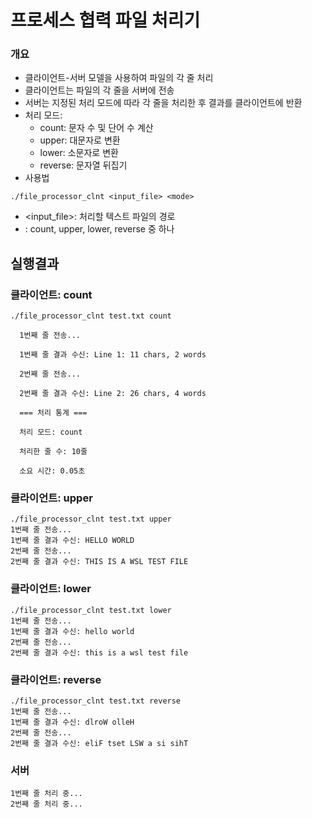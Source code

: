 # 프로세스 협력 파일 처리기

### 개요

- 클라이언트-서버 모델을 사용하여 파일의 각 줄 처리
- 클라이언트는 파일의 각 줄을 서버에 전송
- 서버는 지정된 처리 모드에 따라 각 줄을 처리한 후 결과를 클라이언트에 반환
- 처리 모드:
  - count: 문자 수 및 단어 수 계산
  - upper: 대문자로 변환
  - lower: 소문자로 변환
  - reverse: 문자열 뒤집기
- 사용법
```
./file_processor_clnt <input_file> <mode>
```
- <input_file>: 처리할 텍스트 파일의 경로
- <mode>: count, upper, lower, reverse 중 하나

## 실행결과

### 클라이언트: count
```
./file_processor_clnt test.txt count

  1번째 줄 전송...

  1번째 줄 결과 수신: Line 1: 11 chars, 2 words

  2번째 줄 전송...

  2번째 줄 결과 수신: Line 2: 26 chars, 4 words

  === 처리 통계 ===

  처리 모드: count

  처리한 줄 수: 10줄

  소요 시간: 0.05초
```
### 클라이언트: upper
```
./file_processor_clnt test.txt upper
1번째 줄 전송...
1번째 줄 결과 수신: HELLO WORLD
2번째 줄 전송...
2번째 줄 결과 수신: THIS IS A WSL TEST FILE

```
### 클라이언트: lower
```
./file_processor_clnt test.txt lower
1번째 줄 전송...
1번째 줄 결과 수신: hello world
2번째 줄 전송...
2번째 줄 결과 수신: this is a wsl test file

```
### 클라이언트: reverse
```
./file_processor_clnt test.txt reverse
1번째 줄 전송...
1번째 줄 결과 수신: dlroW olleH
2번째 줄 전송...
2번째 줄 결과 수신: eliF tset LSW a si sihT

```
### 서버
```
1번째 줄 처리 중...
2번째 줄 처리 중...
```
